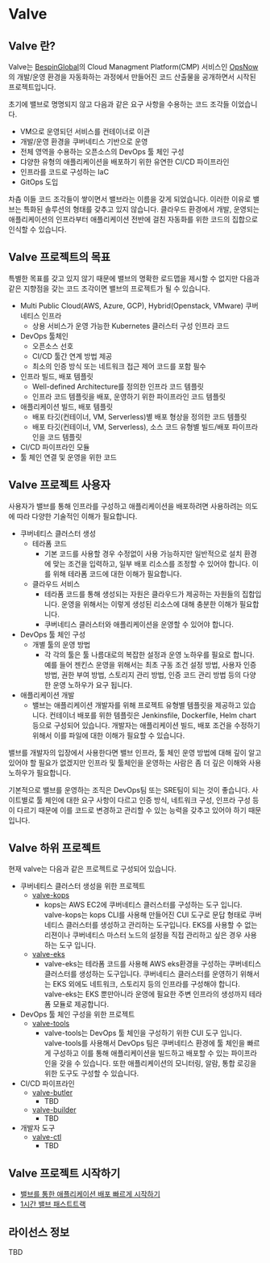 # Valve

## Valve 란?
Valve는 [BespinGlobal](https://www.bespinglobal.com/)의 Cloud Managment Platform(CMP) 서비스인 [OpsNow](https://www.opsnow.com/)의 개발/운영 환경을 자동화하는 과정에서 만들어진 코드 산출물을 공개하면서 시작된 프로젝트입니다.

초기에 밸브로 명명되지 않고 다음과 같은 요구 사항을 수용하는 코드 조각들 이었습니다.
* VM으로 운영되던 서비스를 컨테이너로 이관
* 개발/운영 환경을 쿠버네티스 기반으로 운영
* 전체 영역을 수용하는 오픈소스의 DevOps 툴 체인 구성
* 댜양한 유형의 애플리케이션을 배포하기 위한 유연한 CI/CD 파이프라인
* 인프라를 코드로 구성하는 IaC
* GitOps 도입

차츰 이들 코드 조각들이 쌓이면서 밸브라는 이름을 갖게 되었습니다. 이러한 이유로 밸브는 특화된 솔루션의 형태를 갖추고 있지 않습니다. 클라우드 환경에서 개발, 운영되는 애플리케이션의 인프라부터 애플리케이션 전반에 걸친 자동화를 위한 코드의 집합으로 인식할 수 있습니다.

## Valve 프로젝트의 목표
특별한 목표를 갖고 있지 않기 때문에 밸브의 명확한 로드맵을 제시할 수 없지만 다음과 같은 지향점을 갖는 코드 조각이면 밸브의 프로젝트가 될 수 있습니다.
* Multi Public Cloud(AWS, Azure, GCP), Hybrid(Openstack, VMware) 쿠버네티스 인프라
  * 상용 서비스가 운영 가능한 Kubernetes 클러스터 구성 인프라 코드
* DevOps 툴체인
  * 오픈소스 선호
  * CI/CD 툴간 연계 방법 제공
  * 최소의 인증 방식 또는 네트워크 접근 제어 코드를 포함 필수
* 인프라 빌드, 배포 템플릿
  * Well-defined Architecture를 정의한 인프라 코드 템플릿
  * 인프라 코드 템플릿을 배포, 운영하기 위한 파이프라인 코드 템플릿
* 애플리케이션 빌드, 배포 템플릿
  * 배포 타깃(컨테이너, VM, Serverless)별 배포 형상을 정의한 코드 템플릿
  * 배포 타깃(컨테이너, VM, Serverless), 소스 코드 유형별 빌드/배포 파이프라인을 코드 템플릿
* CI/CD 파이프라인 모듈
* 툴 체인 연결 및 운영을 위한 코드

## Valve 프로젝트 사용자
사용자가 밸브를 통해 인프라를 구성하고 애플리케이션을 배포하려면 사용하려는 의도에 따라 다양한 기술적인 이해가 필요합니다.
* 쿠버네티스 클러스터 생성
  * 테라폼 코드
    * 기본 코드를 사용할 경우 수정없이 사용 가능하지만 일반적으로 설치 환경에 맞는 조건을 입력하고, 일부 배포 리소스를 조정할 수 있어야 합니다. 이를 위해 테라폼 코드에 대한 이해가 필요합니다.
  * 클라우드 서비스
    * 테라폼 코드를 통해 생성되는 자원은 클라우드가 제공하는 자원들의 집합입니다. 운영을 위해서는 이렇게 생성된 리소스에 대해 충분한 이해가 필요합니다.
    * 쿠버네티스 클러스터와 애플리케이션을 운영할 수 있어야 합니다.
* DevOps 툴 체인 구성
  * 개별 툴의 운영 방법
    * 각 각의 툴은 툴 나름대로의 복잡한 설정과 운영 노하우를 필요로 합니다. 예를 들어 젠킨스 운영을 위해서는 최초 구동 조건 설정 방법, 사용자 인증 방법, 권한 부여 방법, 스토리지 관리 방법, 인증 코드 관리 방법 등의 다양한 운영 노하우가 요구 됩니다.
* 애플리케이션 개발
  * 밸브는 애플리케이션 개발자를 위해 프로젝트 유형별 템플릿을 제공하고 있습니다. 컨테이너 배포를 위한 템플릿은 Jenkinsfile, Dockerfile, Helm chart 등으로 구성되어 있습니다. 개발자는 애플리케이션 빌드, 배포 조건을 수정하기 위해서 이를 파일에 대한 이해가 필요할 수 있습니다.

밸브를 개발자의 입장에서 사용한다면 밸브 인프라, 툴 체인 운영 방법에 대해 깊이 알고있어야 할 필요가 없겠지만 인프라 및 툴체인을 운영하는 사람은 좀 더 깊은 이해와 사용 노하우가 필요합니다.

기본적으로 밸브를 운영하는 조직은 DevOps팀 또는 SRE팀이 되는 것이 좋습니다.
사이트별로 툴 체인에 대한 요구 사항이 다르고 인증 방식, 네트워크 구성, 인프라 구성 등이 다르기 때문에 이를 코드로 변경하고 관리할 수 있는 능력을 갖추고 있어야 하기 때문입니다.

## Valve 하위 프로젝트
현재 valve는 다음과 같은 프로젝트로 구성되어 있습니다.

* 쿠버네티스 클러스터 생성을 위한 프로젝트
  * [valve-kops](https://github.com/opsnow-tools/valve-kops)
    * kops는 AWS EC2에 쿠버네티스 클러스터를 구성하는 도구 입니다. valve-kops는 kops CLI를 사용해 만들어진 CUI 도구로 문답 형태로 쿠버네티스 클러스터를 생성하고 관리하는 도구입니다. EKS를 사용할 수 없는 리젼이나 쿠버네티스 마스터 노드의 설정을 직접 관리하고 싶은 경우 사용하는 도구 입니다.
  * [valve-eks](https://github.com/opsnow-tools/valve-eks)
    * valve-eks는 테라폼 코드를 사용해 AWS eks환경을 구성하는 쿠버네티스 클러스터를 생성하는 도구입니다. 쿠버네티스 클러스터를 운영하기 위해서는 EKS 외에도 네트워크, 스토리지 등의 인프라를 구성해야 합니다. valve-eks는 EKS 뿐만아니라 운영에 필요한 주변 인프라의 생성까지 테라폼 모듈로 제공합니다.
* DevOps 툴 체인 구성을 위한 프로젝트
  * [valve-tools](https://github.com/opsnow-tools/valve-tools)
    * valve-tools는 DevOps 툴 체인을 구성하기 위한 CUI 도구 입니다. valve-tools를 사용해서 DevOps 팀은 쿠버네티스 환경에 툴 체인을 빠르게 구성하고 이를 통해 애플리케이션을 빌드하고 배포할 수 있는 파이프라인을 갖을 수 있습니다. 또한 애플리케이션의 모니터링, 알람, 통합 로깅을 위한 도구도 구성할 수 있습니다. 
* CI/CD 파이프라인
  * [valve-butler](https://github.com/opsnow-tools/valve-butler)
    * TBD
  * [valve-builder](https://github.com/opsnow-tools/valve-builder)
    * TBD
* 개발자 도구
  * [valve-ctl](https://github.com/opsnow-tools/valve-ctl)
    * TBD

## Valve 프로젝트 시작하기 

* [밸브를 통한 애플리케이션 배포 빠르게 시작하기](./hands-on/valve-ctl-30min-quickstart.md)
* [1시간 밸브 패스트트랙](./hands-on/valve-fast-track.md)

## 라이선스 정보

TBD